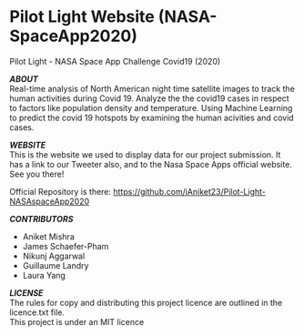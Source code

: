 # Pilot Light Website (NASA-SpaceApp2020)
Pilot Light - NASA Space App Challenge Covid19 (2020)  

***ABOUT***  
Real-time analysis of North American night time satellite images to track the human activities during Covid 19. Analyze the the covid19 cases in respect to factors like population density and temperature. Using Machine Learning  to predict the covid 19 hotspots by examining the human acivities and covid cases. 

***WEBSITE***  
This is the website we used to display data for our project submission. It has a link to our Tweeter also, and to the Nasa Space Apps official website. See you there!

Official Repository is there: https://github.com/iAniket23/Pilot-Light-NASAspaceApp2020

***CONTRIBUTORS***  
- Aniket Mishra     
- James Schaefer-Pham    
- Nikunj Aggarwal  
- Guillaume Landry  
- Laura Yang  

***LICENSE***  
The rules for copy and distributing this project licence are outlined in the licence.txt file.  
This project is under an MIT licence  


